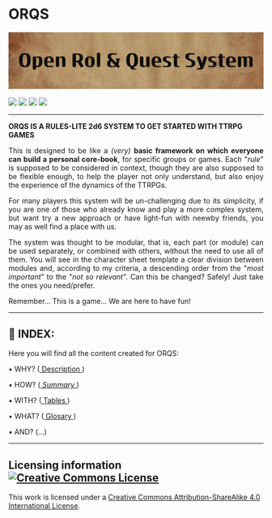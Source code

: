 # ORQS

![ORQS banner](aux/pic/Open_Rol_%26_Quest_System.png)

<p align="center"></p>

![](https://img.shields.io/badge/Proyect-TTRPG%20-blue)
![](https://img.shields.io/badge/System-2d6-blue)
![](https://img.shields.io/badge/License-CC--BY--SA--4-blue)
![](https://img.shields.io/badge/Status-complete-success?style=plastic)

***

**ORQS IS A RULES-LITE 2d6 SYSTEM
TO GET STARTED WITH TTRPG GAMES**

<p align="justify">This is designed to be like a <i>(very)</i> <strong>basic framework on which everyone can build a personal core-book</strong>, for specific groups or games. Each "<i>rule</i>" is supposed to be considered in context, though they are also supposed to be flexible enough, to help the player not only understand, but also enjoy the experience of the dynamics of the TTRPGs.</p>

<p align="justify">For many players this system will be un-challenging due to its simplicity, if you are one of those who already know and play a more complex system, but want try a new approach or have light-fun with neewby friends, you may as well find a place with us.</p>

<p align="justify">The system was thought to be modular, that is, each part (or module) can be used separately, or combined with others, without the need to use all of them. You will see in the character sheet template a clear division between modules and, according to my criteria, a descending order from the "<i>most important</i>" to the "<i>not so relevant</i>". Can this be changed? Safely! Just take the ones you need/prefer.</p>

<p align="justify">Remember... This is a game... We are here to have fun!</p>

***

## :game_die: INDEX:

Here you will find all the content created for ORQS:

:black_small_square: WHY? ([ Description ](description.md))

:black_small_square: HOW? ([ *Summary* ](summary.md))

:black_small_square: WITH? ([ Tables ](tables.md))

:black_small_square: WHAT? ([ Glosary ](glosary.md))

:black_small_square: AND? (...)

***

## Licensing information  <a rel="license" href="http://creativecommons.org/licenses/by-sa/4.0/"><img alt="Creative Commons License" style="border-width:0" src="https://i.creativecommons.org/l/by-sa/4.0/88x31.png" /></a>

This work is licensed under a <a rel="license" href="http://creativecommons.org/licenses/by-sa/4.0/">Creative Commons Attribution-ShareAlike 4.0 International License</a>.
